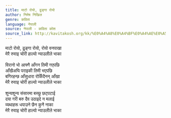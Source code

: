 ```yaml
---
title: माटो रोयो, ढुङ्गा रोयो
author: निमेष निखिल
genre: कविता
language: नेपाली
source: नेपाली - कविता कोश
source_link: http://kavitakosh.org/kk/%E0%A4%A8%E0%A4%BF%E0%A4%AE%E0%A5%87%E0%A4%B7_%E0%A4%A8%E0%A4%BF%E0%A4%96%E0%A4%BF%E0%A4%B2
---
```


माटो रोयो, ढुङ्गा रोयो, रोयो वनपाखा  
मेरै रुवाइ चोरी हाल्यो न्याउलीले भाका  
   
विरानो भो आफ्नै आँगन तिमी गएपछि  
आँखैअघि पराइकी तिमी भएपछि  
बगिरहन्छ आँसुधारा रोकिँदैनन् आँखा  
मेरै रुवाइ चोरी हाल्यो न्याउलीले भाका  
   
शून्यशून्य संसारमा बस्छु छट्पटाई  
दया गरी बरु दैव उठाइदे न मलाई  
व्यथाहरू धपाउने छैन कुनै नाका  
मेरै रुवाइ चोरी हाल्यो न्याउलीले भाका

